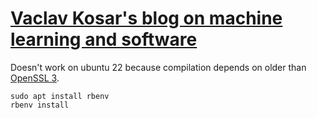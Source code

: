 # [Vaclav Kosar's blog on machine learning and software](https://vaclavkosar.com/)

Doesn't work on ubuntu 22 because compilation depends on older than [OpenSSL 3](https://github.com/rbenv/ruby-build/discussions/1940).
```
sudo apt install rbenv
rbenv install
```

